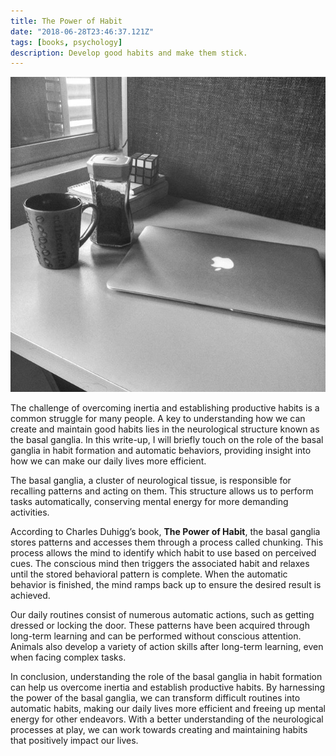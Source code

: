```yaml
---
title: The Power of Habit
date: "2018-06-28T23:46:37.121Z"
tags: [books, psychology]
description: Develop good habits and make them stick.
---
```


![work station](./workstation.jpg)

The challenge of overcoming inertia and establishing productive habits is a common struggle for many people. A key to understanding how we can create and maintain good habits lies in the neurological structure known as the basal ganglia. In this write-up, I will briefly touch on the role of the basal ganglia in habit formation and automatic behaviors, providing insight into how we can make our daily lives more efficient.

The basal ganglia, a cluster of neurological tissue, is responsible for recalling patterns and acting on them. This structure allows us to perform tasks automatically, conserving mental energy for more demanding activities.

According to Charles Duhigg’s book, **The Power of Habit**, the basal ganglia stores patterns and accesses them through a process called chunking. This process allows the mind to identify which habit to use based on perceived cues. The conscious mind then triggers the associated habit and relaxes until the stored behavioral pattern is complete. When the automatic behavior is finished, the mind ramps back up to ensure the desired result is achieved.

Our daily routines consist of numerous automatic actions, such as getting dressed or locking the door. These patterns have been acquired through long-term learning and can be performed without conscious attention. Animals also develop a variety of action skills after long-term learning, even when facing complex tasks.

In conclusion, understanding the role of the basal ganglia in habit formation can help us overcome inertia and establish productive habits. By harnessing the power of the basal ganglia, we can transform difficult routines into automatic habits, making our daily lives more efficient and freeing up mental energy for other endeavors. With a better understanding of the neurological processes at play, we can work towards creating and maintaining habits that positively impact our lives.

